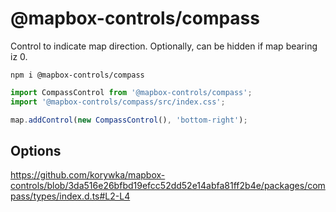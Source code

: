 # @mapbox-controls/compass

Control to indicate map direction. Optionally, can be hidden if map bearing iz 0.

```
npm i @mapbox-controls/compass
```

```js
import CompassControl from '@mapbox-controls/compass';
import '@mapbox-controls/compass/src/index.css';

map.addControl(new CompassControl(), 'bottom-right');
```

## Options

https://github.com/korywka/mapbox-controls/blob/3da516e26bfbd19efcc52dd52e14abfa81ff2b4e/packages/compass/types/index.d.ts#L2-L4
